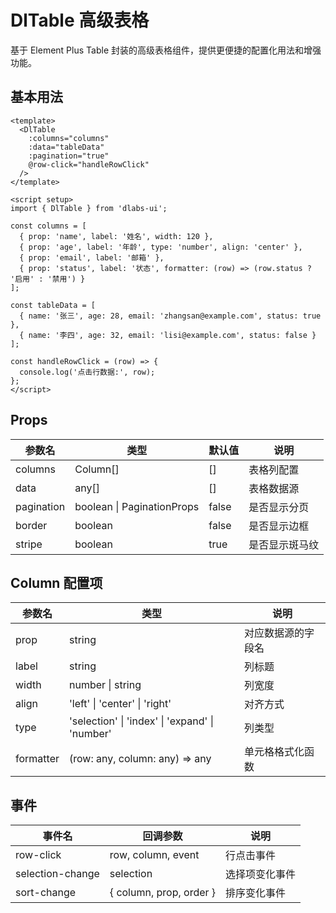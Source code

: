 # DlTable 高级表格

基于 Element Plus Table 封装的高级表格组件，提供更便捷的配置化用法和增强功能。

## 基本用法

```vue
<template>
  <DlTable
    :columns="columns"
    :data="tableData"
    :pagination="true"
    @row-click="handleRowClick"
  />
</template>

<script setup>
import { DlTable } from 'dlabs-ui';

const columns = [
  { prop: 'name', label: '姓名', width: 120 },
  { prop: 'age', label: '年龄', type: 'number', align: 'center' },
  { prop: 'email', label: '邮箱' },
  { prop: 'status', label: '状态', formatter: (row) => (row.status ? '启用' : '禁用') }
];

const tableData = [
  { name: '张三', age: 28, email: 'zhangsan@example.com', status: true },
  { name: '李四', age: 32, email: 'lisi@example.com', status: false }
];

const handleRowClick = (row) => {
  console.log('点击行数据:', row);
};
</script>
```

## Props

| 参数名 | 类型 | 默认值 | 说明 |
|--------|------|--------|------|
| columns | Column[] | [] | 表格列配置 |
| data | any[] | [] | 表格数据源 |
| pagination | boolean \| PaginationProps | false | 是否显示分页 |
| border | boolean | false | 是否显示边框 |
| stripe | boolean | true | 是否显示斑马纹 |

## Column 配置项

| 参数名 | 类型 | 说明 |
|--------|------|------|
| prop | string | 对应数据源的字段名 |
| label | string | 列标题 |
| width | number \| string | 列宽度 |
| align | 'left' \| 'center' \| 'right' | 对齐方式 |
| type | 'selection' \| 'index' \| 'expand' \| 'number' | 列类型 |
| formatter | (row: any, column: any) => any | 单元格格式化函数 |

## 事件

| 事件名 | 回调参数 | 说明 |
|--------|----------|------|
| row-click | row, column, event | 行点击事件 |
| selection-change | selection | 选择项变化事件 |
| sort-change | { column, prop, order } | 排序变化事件 |